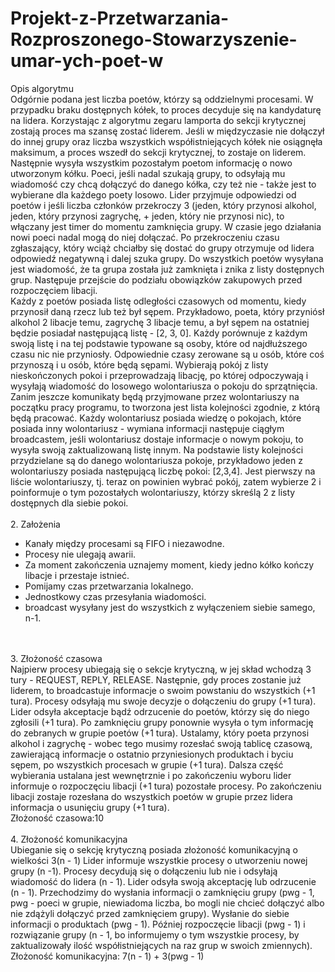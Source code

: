 # Projekt-z-Przetwarzania-Rozproszonego-Stowarzyszenie-umar-ych-poet-w
Opis algorytmu<br />
Odgórnie podana jest liczba poetów, którzy są oddzielnymi procesami. W przypadku
braku dostępnych kółek, to proces decyduje się na kandydaturę na lidera. Korzystając z
algorytmu zegaru lamporta do sekcji krytycznej zostają proces ma szansę zostać liderem.
Jeśli w międzyczasie nie dołączył do innej grupy oraz liczba wszystkich współistniejących
kółek nie osiągnęła maksimum, a proces wszedł do sekcji krytycznej, to zostaje on liderem.
Następnie wysyła wszystkim pozostałym poetom informację o nowo utworzonym kółku.
Poeci, jeśli nadal szukają grupy, to odsyłają mu wiadomość czy chcą dołączyć do danego
kółka, czy też nie - także jest to wybierane dla każdego poety losowo. Lider przyjmuje
odpowiedzi od poetów i jeśli liczba członków przekroczy 3 (jeden, który przynosi alkohol,
jeden, który przynosi zagrychę, + jeden, który nie przynosi nic), to włączany jest timer do
momentu zamknięcia grupy. W czasie jego działania nowi poeci nadal mogą do niej
dołączać. Po przekroczeniu czasu zgłaszający, który wciąż chciałby się dostać do grupy
otrzymuje od lidera odpowiedź negatywną i dalej szuka grupy. Do wszystkich poetów
wysyłana jest wiadomość, że ta grupa została już zamknięta i znika z listy dostępnych grup.
Następuje przejście do podziału obowiązków zakupowych przed rozpoczęciem libacji.
<br />
Każdy z poetów posiada listę odległości czasowych od momentu, kiedy przynosił
daną rzecz lub też był sępem. Przykładowo, poeta, który przyniósł alkohol 2 libacje temu,
zagrychę 3 libacje temu, a był sępem na ostatniej będzie posiadał następującą listę - [2, 3,
0]. Każdy porównuje z każdym swoją listę i na tej podstawie typowane są osoby, które od
najdłuższego czasu nic nie przyniosły. Odpowiednie czasy zerowane są u osób, które coś
przynoszą i u osób, które będą sępami. Wybierają pokój z listy nieskończonych pokoi i
przeprowadzają libację, po której odpoczywają i wysyłają wiadomość do losowego
wolontariusza o pokoju do sprzątnięcia.
<br />
Zanim jeszcze komunikaty będą przyjmowane przez wolontariuszy na początku
pracy programu, to tworzona jest lista kolejności zgodnie, z którą będą pracować. Każdy
wolontariusz posiada wiedzę o pokojach, które posiada inny wolontariusz - wymiana
informacji następuje ciągłym broadcastem, jeśli wolontariusz dostaje informacje o nowym
pokoju, to wysyła swoją zaktualizowaną listę innym. Na podstawie listy kolejności
przydzielane są do danego wolontariusza pokoje, przykładowo jeden z wolontariuszy
posiada następującą liczbę pokoi: [2,3,4]. Jest pierwszy na liście wolontariuszy, tj. teraz on
powinien wybrać pokój, zatem wybierze 2 i poinformuje o tym pozostałych wolontariuszy,
którzy skreślą 2 z listy dostępnych dla siebie pokoi.
<br />
<br />
2. Założenia <br />
- Kanały między procesami są FIFO i niezawodne.<br />
- Procesy nie ulegają awarii.<br />
- Za moment zakończenia uznajemy moment, kiedy jedno kółko kończy libacje i
przestaje istnieć.<br />
- Pomijamy czas przetwarzania lokalnego.<br />
- Jednostkowy czas przesyłania wiadomości.<br />
- broadcast wysyłany jest do wszystkich z wyłączeniem siebie samego, n-1.<br />
<br />
<br />
3. Złożoność czasowa <br />
Najpierw procesy ubiegają się o sekcje krytyczną, w jej skład wchodzą 3 tury - REQUEST,
REPLY, RELEASE. Następnie, gdy proces zostanie już liderem, to broadcastuje informacje o
swoim powstaniu do wszystkich (+1 tura). Procesy odsyłają mu swoje decyzje o dołączeniu
do grupy (+1 tura). Lider odsyła akceptacje bądź odrzucenie do poetów, którzy się do niego
zgłosili (+1 tura). Po zamknięciu grupy ponownie wysyła o tym informację do zebranych w
grupie poetów (+1 tura). Ustalamy, który poeta przynosi alkohol i zagrychę - wobec tego
musimy rozesłać swoją tablicę czasową, zawierającą informacje o ostatnio przyniesionych
produktach i byciu sępem, po wszystkich procesach w grupie (+1 tura). Dalsza część
wybierania ustalana jest wewnętrznie i po zakończeniu wyboru lider informuje o rozpoczęciu
libacji (+1 tura) pozostałe procesy. Po zakończeniu libacji zostaje rozesłana do wszystkich
poetów w grupie przez lidera informacja o usunięciu grupy (+1 tura).<br />
Złożoność czasowa:10
<br />
<br />
4. Złożoność komunikacyjna <br />
Ubieganie się o sekcję krytyczną posiada złożoność komunikacyjną o wielkości 3(n - 1) Lider
informuje wszystkie procesy o utworzeniu nowej grupy (n -1). Procesy decydują się o
dołączeniu lub nie i odsyłają wiadomość do lidera (n - 1). Lider odsyła swoją akceptację lub
odrzucenie (n - 1). Przechodzimy do wysłania informacji o zamknięciu grupy (pwg - 1, pwg -
poeci w grupie, niewiadoma liczba, bo mogli nie chcieć dołączyć albo nie zdążyli dołączyć
przed zamknięciem grupy). Wysłanie do siebie informacji o produktach (pwg - 1). Później
rozpoczęcie libacji (pwg - 1) i rozwiązanie grupy (n - 1, bo informujemy o tym wszystkie
procesy, by zaktualizowały ilość współistniejących na raz grup w swoich zmiennych).<br />
Złożoność komunikacyjna: 7(n - 1) + 3(pwg - 1)
